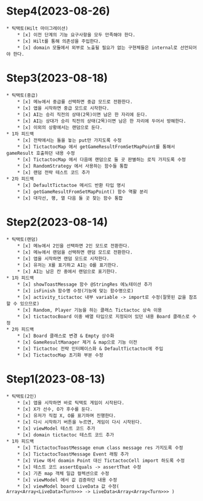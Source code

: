 # Step4(2023-08-26) # 
    * 틱택토(Hilt 마이그레이션)
        * [x] 이전 단계의 기능 요구사항을 모두 만족해야 한다.
        * [x] Hilt를 통해 의존성을 주입한다.
        * [x] domain 모듈에서 외부로 노출될 필요가 없는 구현체들은 internal로 선언되어야 한다.

# Step3(2023-08-18) #
    * 틱택토(중급)
        * [x] 메뉴에서 중급를 선택하면 중급 모드로 전환한다.
        * [x] 앱을 시작하면 중급 모드로 시작한다.
        * [x] AI는 승리 직전의 상태(2목)이면 남은 한 자리에 둔다.
        * [x] AI는 상대가 승리 직전의 상태(2목)이면 남은 한 자리에 두어서 방해한다.
        * [x] 이외의 상황에서는 랜덤으로 둔다.
    * 1차 피드백
        * [x] 전략에서는 돌을 놓는 put만 가지도록 수정
        * [x] TictactocMap 에서 getGameResultFromSetMapPoint를 통해서 gameResult 호출하던 내용 수정
        * [x] TictactocMap 에서 다음에 랜덤으로 둘 곳 판별하는 로직 가지도록 수정
        * [x] RandomStrategy 에서 사용하는 함수들 통합 
        * [x] 랜덤 전략 테스트 코드 추가
    * 2차 피드백
        * [x] DefaultTictactoe 메서드 반환 타입 명시
        * [x] getGameResultFromSetMapPoint() 함수 역활 분리
        * [x] 대각선, 행, 열 다음 둘 곳 찾는 함수 통합

# Step2(2023-08-14) #
    * 틱택토(랜덤)
        * [x] 메뉴에서 2인을 선택하면 2인 모드로 전환한다.
        * [x] 메뉴에서 랜덤을 선택하면 랜덤 모드로 전환한다.
        * [x] 앱을 시작하면 랜덤 모드로 시작한다.
        * [x] 유저는 X를 표기하고 AI는 O를 표기한다.
        * [x] AI는 남은 칸 중에서 랜덤으로 표기한다.
    * 1차 피드백
        * [x] showToastMessage 함수 @StringRes 에노테이션 추가
        * [x] isFinish 함수명 수정(기능에 맞는 함수명으로)
        * [x] activity_tictactoc 내부 variable -> import로 수정(잘못된 값을 참조할 수 있으므로)
        * [x] Random, Player 기능을 하는 클래스 Tictactoc 상속 이용
        * [x] tictactocBoard 이중 배열 타입으로 지정되어 있던 내용 Board 클래스로 수정
    * 2차 피드백
        * [x] Board 클래스로 변경 & Empty 상수화
        * [x] GameResultManager 제거 & map으로 기능 이전
        * [x] Tictactoc 전략 인터페이스화 & DefaultTictactoc에 주입
        * [x] TictactocMap 초기화 부분 수정

# Step1(2023-08-13) #
    * 틱택토(2인)
        * [x] 앱을 시작하면 바로 틱택토 게임이 시작된다.
        * [x] X가 선수, O가 후수를 둔다.
        * [x] 유저가 직접 X, O를 표기하며 진행한다.
        * [x] 다시 시작하기 버튼을 누르면, 게임이 다시 시작된다.
        * [x] viewModel 테스트 코드 추가
        * [x] domain tictactoc 테스트 코드 추가
    * 1차 피드백
        * [x] TictactocToastMessage enum class message res 가지도록 수정
        * [x] TictactocToastMessage Event 래핑 추가
        * [x] View 에서 doamin Point 대신 TictactocCell import 하도록 수정
        * [x] 테스트 코드 assertEquals -> assertThat 수정
        * [x] 기존 map 객체 일급 컬렉션으로 수정
        * [x] viewModel 에서 값 검증하던 내용 수정
        * [x] viewModel board LiveData 값 수정( Array<Array<LiveData<Turn>>> -> LiveData<Array<Array<Turn>>> ) 